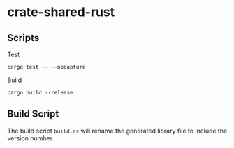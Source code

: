 # crate-shared-rust

## Scripts

Test

```shell
cargo test -- --nocapture
```

Build

```shell
cargo build --release
```

## Build Script

The build script `build.rs` will rename the generated library file to include the version number.